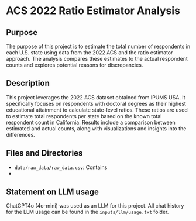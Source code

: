 # ACS 2022 Ratio Estimator Analysis

## Purpose
The purpose of this project is to estimate the total number of respondents in each U.S. state using data from the 2022 ACS and the ratio estimator approach. The analysis compares these estimates to the actual respondent counts and explores potential reasons for discrepancies.

## Description
This project leverages the 2022 ACS dataset obtained from IPUMS USA. It specifically focuses on respondents with doctoral degrees as their highest educational attainment to calculate state-level ratios. These ratios are used to estimate total respondents per state based on the known total respondent count in California. Results include a comparison between estimated and actual counts, along with visualizations and insights into the differences.

## Files and Directories
- `data/raw_data/raw_data.csv`: Contains
- 
  
## Statement on LLM usage

ChatGPT4o (4o-mini) was used as an LLM for this project. All chat history for the LLM usage can be found in the `inputs/llm/usage.txt` folder.
